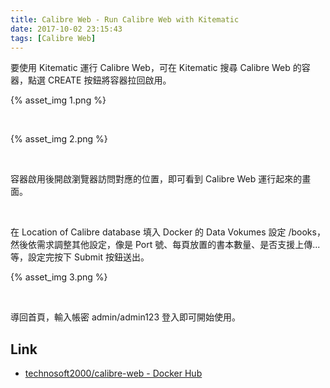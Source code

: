 ```yaml
---
title: Calibre Web - Run Calibre Web with Kitematic
date: 2017-10-02 23:15:43
tags: [Calibre Web]
---
```


要使用 Kitematic 運行 Calibre Web，可在 Kitematic 搜尋 Calibre Web 的容器，點選 CREATE 按鈕將容器拉回啟用。  

<!-- More -->

{% asset_img 1.png %}

<br/>


{% asset_img 2.png %}

<br/>


容器啟用後開啟瀏覽器訪問對應的位置，即可看到 Calibre Web 運行起來的畫面。  

<br/>


在 Location of Calibre database 填入 Docker 的 Data Vokumes 設定 /books，然後依需求調整其他設定，像是 Port 號、每頁放置的書本數量、是否支援上傳...等，設定完按下 Submit 按鈕送出。  

{% asset_img 3.png %}

<br/>


導回首頁，輸入帳密 admin/admin123 登入即可開始使用。  


Link
----
* [technosoft2000/calibre-web - Docker Hub](https://hub.docker.com/r/technosoft2000/calibre-web/)
